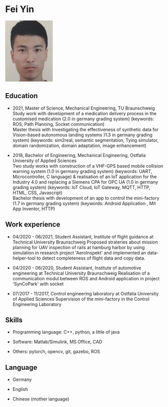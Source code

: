 # Fei Yin

![personal picture](./images/FeiYin.jpg)

## Education

* 2021, Master of Science, Mechanical Engineering, TU Braunschweig<br>
    Study work with development of a medication delivery process in the customised medication (2.0 in germany grading system) (keywords: ROS, Path Planning, Socket communication) <br>
    Master thesis with Investigating the effectiveness of synthetic data for Vision-based autonomous landing systems )1.3 in germany grading system) (keywords: sim2real, semantic segmentation, Tying simulator, domain randomization, domain adaptation, image enhancement)

* 2018, Bachelor of Engineering, Mechanical Engineering, Ostfalia University of Applied Sciences <br>
    Two study works with construction of a VHF-GPS based mobile collision warning system (1.0 in germany grading system) (keywords: UART, Microcontroller, C language) & realisation of an IoT application for the Industry 4.0 and replacing a Siemens CPA for OPC UA (1.0 in germany grading system) (keywords: IoT Cloud, IoT Gateway, MQTT, HTTP, HTML, CSS, Javascript) <br>
    Bachelor thesis with development of an app to control the mini-factory (1.7 in germany grading system) (keywords: Android Application , Mit App Inventor, HTTP)

## Work experience

* 04/2020 - 06/2021, Student Assistant, Institute of flight guidance at Technical University Braunschweig
    Proposed strateries about mission planning for UAV inspection of rails at hamburg harbor by using simulation in research project 'AeroInspekt' and implemented an data-helper-tool to detect completeness of flight data and copy data.

* 04/2020 - 06/2020, Student Assistant, Institute of automotive engineering at Technical University Braunschweig
    Realisation of a communication modul between ROS and Android application in project 'SynCoPark' with socket

* 07/2017 - 11/2017, Control engineering laboratory at Ostfalia University of Applied Sciences
    Supervision of the mini-factory in the Control Engineering Laboratory

## Skills

* Programming language: C++, python, a little of java

* Software: Matlab/Simulink, MS Office, CAD

* Others: pytorch, opencv, git, gazebo, ROS

## Language

* Germany

* English

* Chinese (mother language)